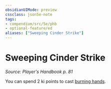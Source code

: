 ```yaml
---
obsidianUIMode: preview
cssclass: json5e-note
tags:
- compendium/src/5e/phb
- optional-feature/ed
aliases: ["Sweeping Cinder Strike"]
---
```

# Sweeping Cinder Strike
*Source: Player's Handbook p. 81* 

You can spend 2 ki points to cast [burning hands](/compendium/spells/burning-hands.md).